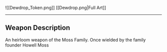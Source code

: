 ![[Dewdrop_Token.png]]
[[Dewdrop.png|Full Art]]

---
## Weapon Description

An heirloom weapon of the Moss Family. Once wielded by the family founder Howell Moss 